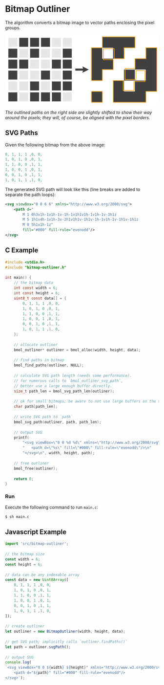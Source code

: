 # Bitmap Outliner

The algorithm converts a bitmap image to vector paths enclosing the pixel groups.

![Conversion Diagram](assets/conversion-diagram.svg)

*The outlined paths on the right side are slightly shifted to show their way around the pixels; they will, of course, be aligned with the pixel borders.*

## SVG Paths

Given the following bitmap from the above image:

```c
0, 1, 1, 1 ,0, 0,
1, 0, 1, 0 ,0, 1,
1, 1, 0, 0 ,1, 1,
1, 0, 0, 1 ,0, 1,
0, 0, 1, 0 ,1, 1,
1, 0, 1, 1 ,1, 0,
```

The generated SVG path will look like this (line breaks are added to separate the path loops):

```xml
<svg viewBox="0 0 6 6" xmlns="http://www.w3.org/2000/svg">
	<path d="
		M 1 0h3v1h-1v1h-1v-1h-1v1h1v1h-1v1h-1v-3h1z
		M 5 1h1v4h-1v1h-3v-2h1v1h1v-1h1v-1h-1v1h-1v-1h1v-1h1z
		M 0 5h1v1h-1z"
		fill="#000" fill-rule="evenodd"/>
</svg>
```

## C Example

```c
#include <stdio.h>
#include "bitmap-outliner.h"

int main() {
	// the bitmap data
	int const width = 6;
	int const height = 6;
	uint8_t const data[] = {
		0, 1, 1, 1 ,0, 0,
		1, 0, 1, 0 ,0, 1,
		1, 1, 0, 0 ,1, 1,
		1, 0, 0, 1 ,0, 1,
		0, 0, 1, 0 ,1, 1,
		1, 0, 1, 1 ,1, 0,
	};
	
	// allocate outliner
	bmol_outliner* outliner = bmol_alloc(width, height, data);
	
	// find paths in bitmap
	bmol_find_paths(outliner, NULL);
	
	// calculate SVG path length (needs some performance).
	// for numerous calls to `bmol_outliner_svg_path`,
	// better use a large enough buffer directly.
	size_t path_len = bmol_svg_path_len(outliner);
	
	// ok for small bitmaps; be aware to not use large buffers on the stack!
	char path[path_len];
	
	// write SVG path to `path`
	bmol_svg_path(outliner, path, path_len);
	
	// output SVG
	printf(
		"<svg viewBox=\"0 0 %d %d\" xmlns=\"http://www.w3.org/2000/svg\">\n"
		"	<path d=\"%s\" fill=\"#000\" fill-rule=\"evenodd\"/>\n"
		"</svg>\n", width, height, path);
	
	// free outliner
	bmol_free(outliner);
	
	return 0;
}
```

### Run

Execute the following command to run `main.c`:

```sh
$ sh main.c
```

## Javascript Example

```js
import 'src/bitmap-outliner';

// the bitmap size
const width = 6;
const height = 6;

// data can be any indexable array
const data = new Uint8Array([
	0, 1, 1, 1 ,0, 0,
	1, 0, 1, 0 ,0, 1,
	1, 1, 0, 0 ,1, 1,
	1, 0, 0, 1 ,0, 1,
	0, 0, 1, 0 ,1, 1,
	1, 0, 1, 1 ,1, 0,
]);

// create outliner
let outliner = new BitmapOutliner(width, height, data);

// get SVG path; implicitly calls `outliner.findPaths()`
let path = outliner.svgPath();

// output SVG
console.log(
`<svg viewBox="0 0 ${width} ${height}" xmlns="http://www.w3.org/2000/svg">
	<path d="${path}" fill="#000" fill-rule="evenodd"/>
</svg>`);
```